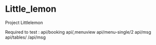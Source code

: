 # Little_lemon
Project Littlelemon

Required to test : 
api/booking
api/,menuview
api/menu-single/2
api/msg
api/tables/
/api/msg
